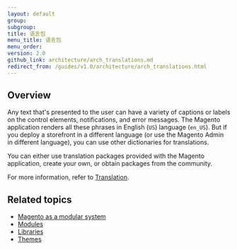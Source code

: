 ```yaml
---
layout: default
group:
subgroup:
title: 语言包
menu_title: 语言包
menu_order:
version: 2.0
github_link: architecture/arch_translations.md
redirect_from: /guides/v1.0/architecture/arch_translations.html
---
```


<h2 id="m2arch-translations-overview">Overview</h2>

Any text that's presented to the user can have a variety of captions or labels on the control elements, notifications, and error messages. The Magento application renders all these phrases in English (`US`) language (`en_US`). But if you deploy a storefront in a different language (or use the Magento Admin in different language), you can use other dictionaries for translations.

You can either use translation packages provided with the Magento application, create your own, or obtain packages from the community.

For more information, refer to <a href="{{page.baseurl}}architecture/behavior/xlate.html">Translation</a>.

<h2 id="m2arch-related">Related topics</h2>

* <a href="{{page.baseurl}}architecture/arch_asmodsys.html">Magento as a modular system</a>
* <a href="{{page.baseurl}}architecture/modules/mod_intro.html">Modules</a>
* <a href="{{page.baseurl}}architecture/arch_libraries.html">Libraries</a>
* <a href="{{page.baseurl}}architecture/arch_themes.html">Themes</a>
